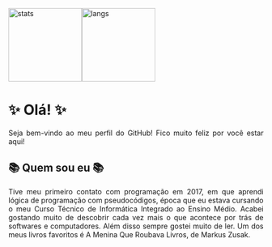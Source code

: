 <img src="https://github-readme-stats.vercel.app/api?username=barbaraport&theme=bear" alt="stats" height="145"><img src="https://github-readme-stats.vercel.app/api/top-langs/?username=barbaraport&layout=compact&theme=bear" alt="langs" height="145">

# :sparkles: Olá! :sparkles:
<p align="justify">Seja bem-vindo ao meu perfil do GitHub! Fico muito feliz por você estar aqui!</p>

## :books: Quem sou eu :books:
<p align="justify">Tive meu primeiro contato com programação em 2017, em que aprendi lógica de programação com pseudocódigos, época que eu estava cursando o meu Curso Técnico de Informática Integrado ao Ensino Médio. Acabei gostando muito de descobrir cada vez mais o que acontece por trás de softwares e computadores. Além disso sempre gostei muito de ler. Um dos meus livros favoritos é A Menina Que Roubava Livros, de Markus Zusak.</p>
